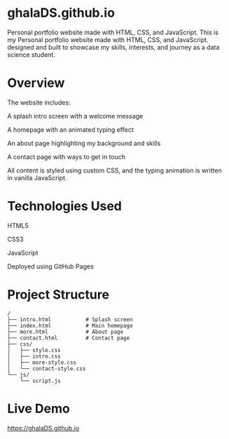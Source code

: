 # ghalaDS.github.io
Personal portfolio website made with HTML, CSS, and JavaScript.
This is my Personal portfolio website made with HTML, CSS, and JavaScript.
designed and built to showcase my skills, interests, and journey as a data science student.

# Overview
The website includes:

A splash intro screen with a welcome message

A homepage with an animated typing effect

An about page highlighting my background and skills

A contact page with ways to get in touch

All content is styled using custom CSS, and the typing animation is written in vanilla JavaScript.

# Technologies Used
HTML5

CSS3

JavaScript

Deployed using GitHub Pages

# Project Structure
```
/
├── intro.html           # Splash screen
├── index.html           # Main homepage
├── more.html            # About page
├── contact.html         # Contact page
├── css/
│   ├── style.css
│   ├── intro.css
│   ├── more-style.css
│   └── contact-style.css
└── js/
    └── script.js
```

# Live Demo
https://ghalaDS.github.io
